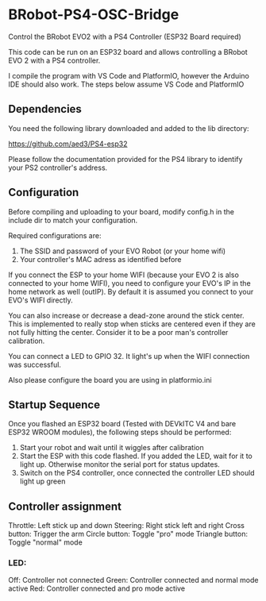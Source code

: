 # BRobot-PS4-OSC-Bridge
Control the BRobot EVO2 with a PS4 Controller (ESP32 Board required)

This code can be run on an ESP32 board and allows controlling a BRobot EVO 2 with a PS4 controller. 

I compile the program with VS Code and PlatformIO, however the Arduino IDE should also work. The steps below assume VS Code and PlatformIO

## Dependencies

You need the following library downloaded and added to the lib directory:

https://github.com/aed3/PS4-esp32

Please follow the documentation provided for the PS4 library to identify your PS2 controller's address. 

## Configuration
Before compiling and uploading to your board, modify config.h in the include dir to match your configuration. 

Required configurations are:
1. The SSID and password of your EVO Robot (or your home wifi) 
2. Your controller's MAC adress as identified before

If you connect the ESP to your home WIFI (because your EVO 2 is also connected to your home WIFI), you need to configure your EVO's IP in the home network as well (outIP). By default it is assumed you connect to your EVO's WIFI directly. 

You can also increase or decrease a dead-zone around the stick center. This is implemented to really stop when sticks are centered even if they are not fully hitting the center. Consider it to be a poor man's controller calibration. 

You can connect a LED to GPIO 32. It light's up when the WIFI connection was successful. 

Also please configure the board you are using in platformio.ini

## Startup Sequence
Once you flashed an ESP32 board (Tested with DEVkITC V4 and bare ESP32 WROOM modules), the following steps should be performed:

1. Start your robot and wait until it wiggles after calibration
2. Start the ESP with this code flashed. If you added the LED, wait for it to light up. Otherwise monitor the serial port for status updates. 
3. Switch on the PS4 controller, once connected the controller LED should light up green

## Controller assignment
Throttle: Left stick up and down
Steering: Right stick left and right
Cross button: Trigger the arm
Circle button: Toggle "pro" mode
Triangle button: Toggle "normal" mode

### LED:
Off: Controller not connected
Green: Controller connected and normal mode active
Red: Controller connected and pro mode active


